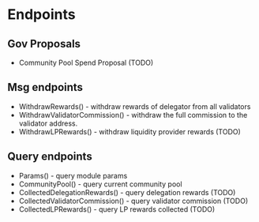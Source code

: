 <!--
order: 4
-->

# Endpoints

## Gov Proposals

- Community Pool Spend Proposal (TODO)

## Msg endpoints

- WithdrawRewards() - withdraw rewards of delegator from all validators
- WithdrawValidatorCommission() - withdraw the full commission to the validator address.
- WithdrawLPRewards() - withdraw liquidity provider rewards (TODO)

## Query endpoints

- Params() - query module params
- CommunityPool() - query current community pool
- CollectedDelegationRewards() - query delegation rewards (TODO)
- CollectedValidatorCommission() - query validator commission (TODO)
- CollectedLPRewards() - query LP rewards collected (TODO)
